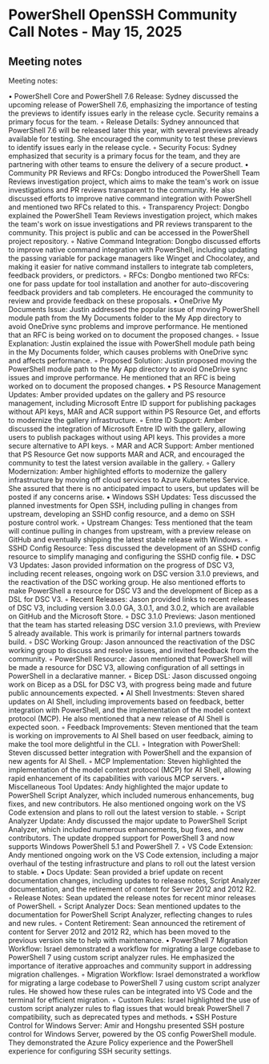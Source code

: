 # PowerShell OpenSSH Community Call Notes - May 15, 2025

## Meeting notes

Meeting notes:

•	PowerShell Core and PowerShell 7.6 Release: Sydney discussed the upcoming release of PowerShell 7.6, emphasizing the importance of testing the previews to identify issues early in the release cycle. Security remains a primary focus for the team.
    ◦	Release Details: Sydney announced that PowerShell 7.6 will be released later this year, with several previews already available for testing. She encouraged the community to test these previews to identify issues early in the release cycle.
    ◦	Security Focus: Sydney emphasized that security is a primary focus for the team, and they are partnering with other teams to ensure the delivery of a secure product.
•	Community PR Reviews and RFCs: Dongbo introduced the PowerShell Team Reviews investigation project, which aims to make the team's work on issue investigations and PR reviews transparent to the community. He also discussed efforts to improve native command integration with PowerShell and mentioned two RFCs related to this.
    ◦	Transparency Project: Dongbo explained the PowerShell Team Reviews investigation project, which makes the team's work on issue investigations and PR reviews transparent to the community. This project is public and can be accessed in the PowerShell project repository.
    ◦	Native Command Integration: Dongbo discussed efforts to improve native command integration with PowerShell, including updating the passing variable for package managers like Winget and Chocolatey, and making it easier for native command installers to integrate tab completers, feedback providers, or predictors.
    ◦	RFCs: Dongbo mentioned two RFCs: one for pass update for tool installation and another for auto-discovering feedback providers and tab completers. He encouraged the community to review and provide feedback on these proposals.
•	OneDrive My Documents Issue: Justin addressed the popular issue of moving PowerShell module path from the My Documents folder to the My App directory to avoid OneDrive sync problems and improve performance. He mentioned that an RFC is being worked on to document the proposed changes.
    ◦	Issue Explanation: Justin explained the issue with PowerShell module path being in the My Documents folder, which causes problems with OneDrive sync and affects performance.
    ◦	Proposed Solution: Justin proposed moving the PowerShell module path to the My App directory to avoid OneDrive sync issues and improve performance. He mentioned that an RFC is being worked on to document the proposed changes.
•	PS Resource Management Updates: Amber provided updates on the gallery and PS resource management, including Microsoft Entre ID support for publishing packages without API keys, MAR and ACR support within PS Resource Get, and efforts to modernize the gallery infrastructure.
    ◦	Entre ID Support: Amber discussed the integration of Microsoft Entre ID with the gallery, allowing users to publish packages without using API keys. This provides a more secure alternative to API keys.
    ◦	MAR and ACR Support: Amber mentioned that PS Resource Get now supports MAR and ACR, and encouraged the community to test the latest version available in the gallery.
    ◦	Gallery Modernization: Amber highlighted efforts to modernize the gallery infrastructure by moving off cloud services to Azure Kubernetes Service. She assured that there is no anticipated impact to users, but updates will be posted if any concerns arise.
•	Windows SSH Updates: Tess discussed the planned investments for Open SSH, including pulling in changes from upstream, developing an SSHD config resource, and a demo on SSH posture control work.
    ◦	Upstream Changes: Tess mentioned that the team will continue pulling in changes from upstream, with a preview release on GitHub and eventually shipping the latest stable release with Windows.
    ◦	SSHD Config Resource: Tess discussed the development of an SSHD config resource to simplify managing and configuring the SSHD config file.
•	DSC V3 Updates: Jason provided information on the progress of DSC V3, including recent releases, ongoing work on DSC version 3.1.0 previews, and the reactivation of the DSC working group. He also mentioned efforts to make PowerShell a resource for DSC V3 and the development of Bicep as a DSL for DSC V3.
    ◦	Recent Releases: Jason provided links to recent releases of DSC V3, including version 3.0.0 GA, 3.0.1, and 3.0.2, which are available on GitHub and the Microsoft Store.
    ◦	DSC 3.1.0 Previews: Jason mentioned that the team has started releasing DSC version 3.1.0 previews, with Preview 5 already available. This work is primarily for internal partners towards build.
    ◦	DSC Working Group: Jason announced the reactivation of the DSC working group to discuss and resolve issues, and invited feedback from the community.
    ◦	PowerShell Resource: Jason mentioned that PowerShell will be made a resource for DSC V3, allowing configuration of all settings in PowerShell in a declarative manner.
    ◦	Bicep DSL: Jason discussed ongoing work on Bicep as a DSL for DSC V3, with progress being made and future public announcements expected.
•	AI Shell Investments: Steven shared updates on AI Shell, including improvements based on feedback, better integration with PowerShell, and the implementation of the model context protocol (MCP). He also mentioned that a new release of AI Shell is expected soon.
    ◦	Feedback Improvements: Steven mentioned that the team is working on improvements to AI Shell based on user feedback, aiming to make the tool more delightful in the CLI.
    ◦	Integration with PowerShell: Steven discussed better integration with PowerShell and the expansion of new agents for AI Shell.
    ◦	MCP Implementation: Steven highlighted the implementation of the model context protocol (MCP) for AI Shell, allowing rapid enhancement of its capabilities with various MCP servers.
•	Miscellaneous Tool Updates: Andy highlighted the major update to PowerShell Script Analyzer, which included numerous enhancements, bug fixes, and new contributors. He also mentioned ongoing work on the VS Code extension and plans to roll out the latest version to stable.
    ◦	Script Analyzer Update: Andy discussed the major update to PowerShell Script Analyzer, which included numerous enhancements, bug fixes, and new contributors. The update dropped support for PowerShell 3 and now supports Windows PowerShell 5.1 and PowerShell 7.
    ◦	VS Code Extension: Andy mentioned ongoing work on the VS Code extension, including a major overhaul of the testing infrastructure and plans to roll out the latest version to stable.
•	Docs Update: Sean provided a brief update on recent documentation changes, including updates to release notes, Script Analyzer documentation, and the retirement of content for Server 2012 and 2012 R2.
    ◦	Release Notes: Sean updated the release notes for recent minor releases of PowerShell.
    ◦	Script Analyzer Docs: Sean mentioned updates to the documentation for PowerShell Script Analyzer, reflecting changes to rules and new rules.
    ◦	Content Retirement: Sean announced the retirement of content for Server 2012 and 2012 R2, which has been moved to the previous version site to help with maintenance.
•	PowerShell 7 Migration Workflow: Israel demonstrated a workflow for migrating a large codebase to PowerShell 7 using custom script analyzer rules. He emphasized the importance of iterative approaches and community support in addressing migration challenges.
    ◦	Migration Workflow: Israel demonstrated a workflow for migrating a large codebase to PowerShell 7 using custom script analyzer rules. He showed how these rules can be integrated into VS Code and the terminal for efficient migration.
    ◦	Custom Rules: Israel highlighted the use of custom script analyzer rules to flag issues that would break PowerShell 7 compatibility, such as deprecated types and methods.
•	SSH Posture Control for Windows Server: Amir and Hongshu presented SSH posture control for Windows Server, powered by the OS config PowerShell module. They demonstrated the Azure Policy experience and the PowerShell experience for configuring SSH security settings.

